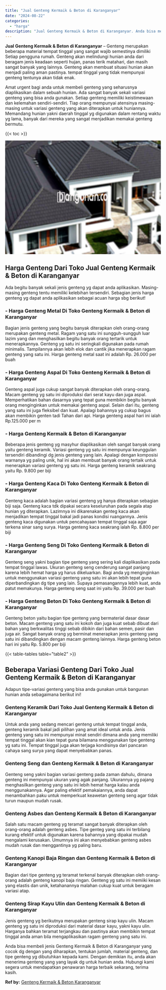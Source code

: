 ```yaml
---
title: "Jual Genteng Kermaik & Beton di Karanganyar"
date: "2024-08-22"
categories: 
  - "harga"
description: "Jual Genteng Kermaik & Beton di Karanganyar. Anda bisa membeli jenis Genteng Kermaik & Beton di Karanganyar yang cocok dg dengan yang diharapkan, tentukan ju..."
---
```


**Jual Genteng Kermaik & Beton di Karanganyar** – Genteng merupakan beberapa material tempat tinggal yang sangat wajib semestinya dimiliki Setiap pengguna rumah. Genteng akan melindungi hunian anda dari beragam jenis keadaan seperti hujan, panas terik matahari, dan masih sangat banyak yang lainnya. Genteng akan membuat situasi hunian akan menjadi paling aman pastinya. tempat tinggal yang tidak mempunyai genteng tentunya akan tidak enak.

Amat urgent bagi anda untuk membeli genteng yang seharusnya diaplikasikan dalam sebuah hunian. Ada sangat banyak sekali variasi genteng yang bisa anda gunakan. Setiap genteng memiliki keistimewaan dan kelemahan sendiri-sendiri. Tiap orang mempunyai atensinya masing-masing untuk variasi genteng yang akan diterapkan untuk huniannya. Memandang hunian yakni daerah tinggal yg digunakan dalam rentang waktu yg lama, banyak dari mereka yang sangat menjadikan memakai genteng bermutu.

{{< toc >}}

![Jual Genteng Kermaik & Beton di Karanganyar](/images/genteng-minimalis-murah20.png)

## Harga Genteng Dari Toko Jual Genteng Kermaik & Beton di Karanganyar

Ada begitu banyak sekali jenis genteng yg dapat anda aplikasikan. Masing-masing genteng tentu memiliki kelebihan tersendiri. Sebagian jenis harga genteng yg dapat anda aplikasikan sebagai acuan harga sbg berikut!

### \- Harga Genteng Metal Di Toko Genteng Kermaik & Beton di Karanganyar

Bagian jenis genteng yang begitu banyak diterapkan oleh orang-orang merupakan genteng metal. Ragam yang satu ini sungguh-sungguh luar lazim yang dan menghasilkan begitu banyak orang tertarik untuk menerapkannya. Genteng yg satu ini seringkali digunakan pada rumah minimalis. Tampilannya akan lebih elok dan cantik jika menerapkan ragam genteng yang satu ini. Harga genteng metal saat ini adalah Rp. 26.000 per buah

### \- Harga Genteng Aspal Di Toko Genteng Kermaik & Beton di Karanganyar

Genteng aspal juga cukup sangat banyak diterapkan oleh orang-orang. Macam genteng yg satu ini diproduksi dari serat kayu dan juga aspal. Memperhatikan bahan dasarnya yang tepat guna membikin begitu banyak orang menginginkan untuk memakai genteng aspal. Selain dari itu, genteng yang satu ini juga fleksibel dan kuat. Apalagi bahannya yg cukup bagus akan membikin genten tadi Tahan dari api. Harga genteng aspal hari ini ialah Rp.125.000 per m

### \- Harga Genteng Kermaik & Beton di Karanganyar

Beberapa jenis genteng yg masyhur diaplikasikan oleh sangat banyak orang yaitu genteng keramik. Variasi genteng yg satu ini mempunyai keunggulan tersendiri dibandingi dg jenis genteng yang lain. Apalagi dengan komposisi warnanya yg paling unik, hal ini akan membuat banyak orang tertaik untuk menerapkan variasi genteng yg satu ini. Harga genteng keramik seakrang yaitu Rp. 9.800 per biji

### \- Harga Genteng Kaca Di Toko Genteng Kermaik & Beton di Karanganyar

Genteng kaca adalah bagian variasi genteng yg hanya diterapkan sebagian biji saja. Genteng kaca tdk dipakai secara keseluruhan pada segala atap hunian yg diterapkan. Lazimnya ini dikarenakan genteg kaca akan menjadikan tempat tinggal bakal jadi panas kondisi ruangannya. Jenis genteng kaca digunakan untuk pencahayaan tempat tinggal saja agar terkena sinar sang surya. Harga genteng kaca seakrang ialah Rp. 8.800 per biji

### \- Harga Genteng Seng Di Toko Genteng Kermaik & Beton di Karanganyar

Genteng seng yakni bagian tipe genteng yang sering kali diaplikasikan pada tempat tinggal lawas. Ukuran genteng seng cenderung sangat panjang karena lebih hemat harga yg harus dikeluarkan. Bagi anda yg menginginkan untuk menggunakan variasi genteng yang satu ini akan lebih tepat guna diperbandingkan dg tipe yang lain. Supaya pemasangannya lebih kuat, anda patut memakunya. Harga genteng seng saat ini yaitu Rp. 39.000 per buah

### \- Harga Genteng Beton Di Toko Genteng Kermaik & Beton di Karanganyar

Genteng beton yaitu bagian tipe genteng yang bermaterial dasar dasar beton. Macam genteng yang satu ini kokoh dan juga kuat sebab dibuat dari bahan yang berkwalitas tinggi sebab dibikin dari bahan semen, pasir dan juga air. Sangat banyak orang yg berminat menerapkan jenis genteng yang satu ini dibandingkan dengan macam genteng lainnya. Harga genteng beton hari ini yaitu Rp. 5.800 per biji

{{< table-tables table="table2" >}}

## Beberapa Variasi Genteng Dari Toko Jual Genteng Kermaik & Beton di Karanganyar

Adapun tipe-variasi genteng yang bisa anda gunakan untuk bangunan hunian anda sebagaimana berikut ini!

### Genteng Keramik Dari Toko Jual Genteng Kermaik & Beton di Karanganyar

Untuk anda yang sedang mencari genteng untuk tempat tinggal anda, genteng keramik bakal jadi pilihan yang amat ideal untuk anda. Jenis genteng yang satu ini mempunyai minat sendiri dimana anda yang memiliki tempat tinggal akan kian tepat guna bilamana menggunakan tipe genteng yg satu ini. Tempat tinggal juga akan terjaga kondisinya dari pancaran cahaya sang surya yang dapat menyebabkan panas.

### Genteng Seng dan Genteng Kermaik & Beton di Karanganyar

Genteng seng yakni bagian variasi genteng pada zaman dahulu, dimana genteng ini mempunyai ukuran yang agak panjang. Ukurannya yg pajang menghasilkan genteng yang satu ini lebih hemat harga kalau anda menggunakannya. Agar paling efektif pemakaiannya, anda dapat menambahkan paku untuk memperkuat keawetan genteng seng agar tidak turun maupun mudah rusak.

### Genteng Asbes dan Genteng Kermaik & Beton di Karanganyar

Salah satu macam genteng yg teramat sangat banyak diterapkan oleh orang-orang adalah genteng asbes. Tipe genteg yang satu ini terbilang kurang efektif untuk digunakan karena bahannya yang dipakai mudah mengalami kerusakan. Umumnya ini akan menyebabkan genteng asbes mudah rusak dan menggantinya yg paling baru.

### Genteng Kanopi Baja Ringan dan Genteng Kermaik & Beton di Karanganyar

Bagian dari tipe genteng yg teramat terkenal banyak diterapkan oleh orang-orang adalah genteng kanopi baja ringan. Genteng yg satu ini memiiki kesan yang elastis dan unik, ketahanannya malahan cukup kuat untuk beragam variasi atap.

### Genteng Sirap Kayu Ulin dan Genteng Kermaik & Beton di Karanganyar

Jenis genteng yg berikutnya merupakan genteng sirap kayu ulin. Macam genteng yg satu ini diproduksi dari material dasar kayu, yakni kayu ulin. Harganya bahkan teramat terjangkau dan pastinya akan membikin tempat tinggal anda aman bila mengaplikasikan ragam genteng yang satu ini.

Anda bisa membeli jenis Genteng Kermaik & Beton di Karanganyar yang cocok dg dengan yang diharapkan, tentukan jumlah, material genteng, dan tipe genteng yg dibutuhkan kepada kami. Dengan demikian itu, anda akan menerima genteng yang yang layak dg untuk hunian anda. Hubungi kami segera untuk mendapatkan penawaran harga terbaik sekarang, terima kasih.

**Ref by:**  [Genteng Kermaik & Beton  Karanganyar](https://id.wikipedia.org/wiki/Genteng)
